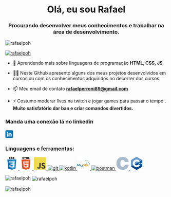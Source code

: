 <h1 align="center">Olá, eu sou Rafael</h1>
<h3 align="center">Procurando desenvolver meus conhecimentos e trabalhar na área de desenvolvimento.</h3>

<p align="left"> <img src="https://komarev.com/ghpvc/?username=rafaelpoh&label=Profile%20views&color=0e75b6&style=flat" alt="rafaelpoh" /> </p>

<p align="left"> <a href="https://github.com/ryo-ma/github-profile-trophy"><img src="https://github-profile-trophy.vercel.app/?username=rafaelpoh" alt="rafaelpoh" /></a> </p>

- 🌱 Aprendendo mais sobre linguagens de programação **HTML, CSS, JS**

- 👨‍💻 Neste Github apresento alguns dos meus projetos desenvolvidos em cursos ou com os conhecimentos adquiridos no decorrer dos cursos.

- 📫 Meu email de contato **rafaelperroni89@gmail.com**

- ⚡ Costumo moderar lives na twitch e jogar games para passar o tempo . **Muito satisfatório dar ban e criar comandos divertidos.**

<h3 align="left">Manda uma conexão lá no linkedin</h3>
<p align="left">
<a href="https://linkedin.com/in/rafaelperroni" target="blank"><img align="center" src="./icones/linkedin.png" alt="rafael perroni" /></a>
</p>

<h3 align="left">Linguagens e ferramentas:</h3>
<p align="left">  </a><a href="https://www.w3schools.com/css/" target="_blank" rel="noreferrer"> <img src="https://raw.githubusercontent.com/devicons/devicon/master/icons/css3/css3-original-wordmark.svg" alt="css3" width="40" height="40"/> </a> <a href="https://www.w3.org/html/" target="_blank" rel="noreferrer"> <img src="https://raw.githubusercontent.com/devicons/devicon/master/icons/html5/html5-original-wordmark.svg" alt="html5" width="40" height="40"/> </a> <a href="https://developer.mozilla.org/en-US/docs/Web/JavaScript" target="_blank" rel="noreferrer"> <img src="https://raw.githubusercontent.com/devicons/devicon/master/icons/javascript/javascript-original.svg" alt="javascript" width="40" height="40"/><a href="https://git-scm.com/" target="_blank" rel="noreferrer"> <img src="https://www.vectorlogo.zone/logos/git-scm/git-scm-icon.svg" alt="git" width="40" height="40"/> </a> <a href="https://kotlinlang.org" target="_blank" rel="noreferrer"> <img src="https://www.vectorlogo.zone/logos/kotlinlang/kotlinlang-icon.svg" alt="kotlin" width="40" height="40"/> </a> <a href="https://www.mysql.com/" target="_blank" rel="noreferrer"> <img src="https://raw.githubusercontent.com/devicons/devicon/master/icons/mysql/mysql-original-wordmark.svg" alt="mysql" width="40" height="40"/> </a> <a href="https://postman.com" target="_blank" rel="noreferrer"> <img src="https://www.vectorlogo.zone/logos/getpostman/getpostman-icon.svg" alt="postman" width="40" height="40"/> </a><a href="https://www.cprogramming.com/" target="_blank" rel="noreferrer"> <img src="https://raw.githubusercontent.com/devicons/devicon/master/icons/c/c-original.svg" alt="c" width="40" height="40"/> </a> <a href="https://www.w3schools.com/cpp/" target="_blank" rel="noreferrer"> <img src="https://raw.githubusercontent.com/devicons/devicon/master/icons/cplusplus/cplusplus-original.svg" alt="cplusplus" width="40" height="40"/> </a> </p>

<p><img align="left" src="https://github-readme-stats.vercel.app/api/top-langs?username=rafaelpoh&show_icons=true&locale=en&layout=compact" alt="rafaelpoh" /></p>

<p>&nbsp;<img align="center" src="https://github-readme-stats.vercel.app/api?username=rafaelpoh&show_icons=true&locale=en" alt="rafaelpoh" /></p>

<p><img align="center" src="https://github-readme-streak-stats.herokuapp.com/?user=rafaelpoh&" alt="rafaelpoh" /></p>
